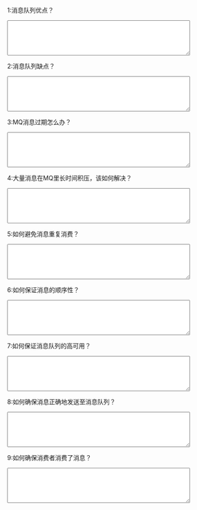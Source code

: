 1:消息队列优点？<p/>
<textarea rows="5" cols="50" id="mq1"
 onblur="alert(document.getElementById('mq1').value=='解耦，消峰，异步'?'正确':'错误')">
</textarea>

2:消息队列缺点？<p/>
<textarea rows="5" cols="50" id="mq2"
  onblur="alert(document.getElementById('mq2').value=='增加系统复杂性，降低可用性'?'正确':'错误')">
</textarea>

3:MQ消息过期怎么办？<p/>
<textarea rows="5" cols="50" id="mq3"
onblur="alert(document.getElementById('mq3').value=='增加系统复杂性，降低可用性'?'正确':'错误')">
</textarea>

4:大量消息在MQ里长时间积压，该如何解决？<p/>
<textarea rows="5" cols="50" id="mq4"
  onblur="alert(document.getElementById('mq4').value=='增加集群节点，增加消费者，增加队列容积，熔断'?'正确':'错误')">
</textarea>

5:如何避免消息重复消费？<p/>
<textarea rows="5" cols="50" id="mq5"
  onblur="alert(document.getElementById('mq5').value=='幂等性（全局ID，数据库唯一约束，版本号）'?'正确':'错误')">
</textarea>

6:如何保证消息的顺序性？<p/>
<textarea rows="5" cols="50" id="mq6"
onblur="alert(document.getElementById('mq6').value=='1.将有相关性的数据顺序写入同一个partition中去，然后指定消费者消费的patition，
2.是在消费者内部，消费者采用多线程消费消息之前，将相同订单ID的数据，订单ID数据hash一下写入同一个内存队列（是有顺序的），然后交给线程去处理')"></textarea>

7:如何保证消息队列的高可用？<p/>
<textarea rows="5" cols="50" id="mq7" 
  onblur="alert(document.getElementById('mq7').value=='多副本机制，以kafka为例，一个broker包含多个topic，一个topic包含多个partition，一条数据会复制到多个partition'?'正确':'错误')">
</textarea><p/>

8:如何确保消息正确地发送至消息队列？<p/>
<textarea rows="5" cols="50" id="mq8"
onblur="alert(document.getElementById('mq8').value=='生产者发送消息给消息队列，队列持久化并复制多个副本后返回ack给生产者，如生产者未收到ack，则重新发送，直到发送成功'?'正确':'错误')">
</textarea><p/>

9:如何确保消费者消费了消息？<p/>
<textarea rows="5" cols="50" id="mq9"
  onblur="alert(document.getElementById('mq9').value=='消费者消费完消息后，再发送ack给broker，broker收到ack后才删除消息'?'正确':'错误')">
</textarea><p/>


